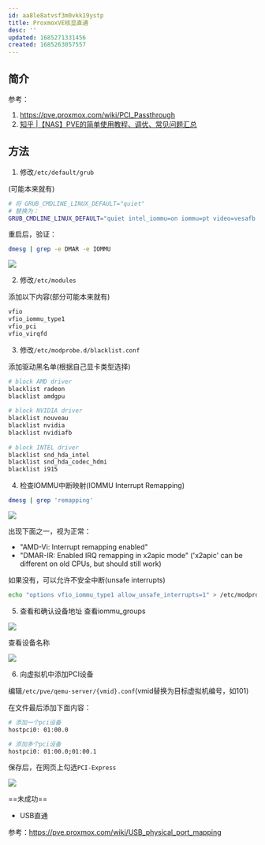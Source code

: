 ```yaml
---
id: aa8le8atvsf3m0vkk19ystp
title: ProxmoxVE核显直通
desc: ''
updated: 1685271331456
created: 1685263057557
---
```


## 简介
参考：
1. https://pve.proxmox.com/wiki/PCI_Passthrough
2. [知乎 |【NAS】PVE的简单使用教程、调优、常见问题汇总](https://zhuanlan.zhihu.com/p/614820460?utm_campaign=shareopn&utm_medium=social&utm_oi=790165242284998656&utm_psn=1646204336614219777&utm_source=wechat_session)

## 方法
1. 修改`/etc/default/grub`

(可能本来就有)
``` bash 
# 将 GRUB_CMDLINE_LINUX_DEFAULT="quiet"
# 替换为：
GRUB_CMDLINE_LINUX_DEFAULT="quiet intel_iommu=on iommu=pt video=vesafb:off video=efifb:off"
```

重启后，验证：
``` bash 
dmesg | grep -e DMAR -e IOMMU
```

![](https://minio.kevin2li.top/image-bed/blog/20230528164131.png)

2. 修改`/etc/modules`  

添加以下内容(部分可能本来就有)

``` bash 
vfio
vfio_iommu_type1
vfio_pci
vfio_virqfd
```
3. 修改`/etc/modprobe.d/blacklist.conf`  

添加驱动黑名单(根据自己显卡类型选择)

``` bash 
# block AMD driver
blacklist radeon
blacklist amdgpu
​
# block NVIDIA driver
blacklist nouveau
blacklist nvidia
blacklist nvidiafb
​
# block INTEL driver
blacklist snd_hda_intel
blacklist snd_hda_codec_hdmi
blacklist i915
```

4. 检查IOMMU中断映射(IOMMU Interrupt Remapping)
``` bash 
dmesg | grep 'remapping'
```

![](https://minio.kevin2li.top/image-bed/blog/20230528165403.png)

出现下面之一，视为正常：
- "AMD-Vi: Interrupt remapping enabled"
- "DMAR-IR: Enabled IRQ remapping in x2apic mode" ('x2apic' can be different on old CPUs, but should still work)

如果没有，可以允许不安全中断(unsafe interrupts)
``` bash 
echo "options vfio_iommu_type1 allow_unsafe_interrupts=1" > /etc/modprobe.d/iommu_unsafe_interrupts.conf
```

5. 查看和确认设备地址
查看iommu_groups

![](https://minio.kevin2li.top/image-bed/blog/20230528165617.png)

查看设备名称

![](https://minio.kevin2li.top/image-bed/blog/20230528165742.png)


6. 向虚拟机中添加PCI设备

编辑`/etc/pve/qemu-server/{vmid}.conf`(vmid替换为目标虚拟机编号，如101)  

在文件最后添加下面内容：

``` bash 
# 添加一个pci设备
hostpci0: 01:00.0

# 添加多个pci设备
hostpci0: 01:00.0;01:00.1
```

保存后，在网页上勾选`PCI-Express`

![](https://minio.kevin2li.top/image-bed/blog/20230528170631.png)

==未成功==

- USB直通  

参考：https://pve.proxmox.com/wiki/USB_physical_port_mapping
